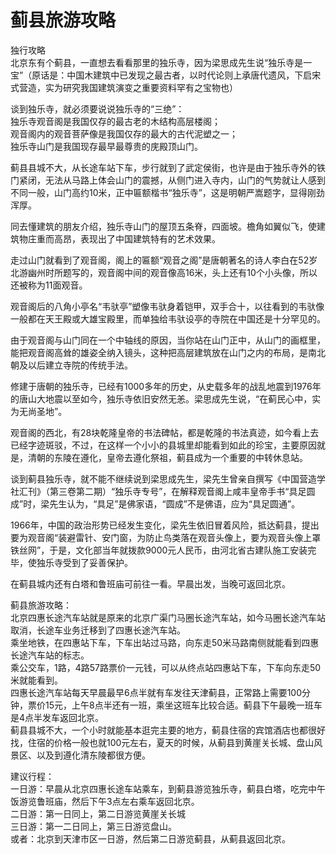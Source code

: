 # 蓟县旅游攻略  
独行攻略  
北京东有个蓟县，一直想去看看那里的独乐寺，因为梁思成先生说“独乐寺是一宝”（原话是：中国木建筑中已发现之最古者，以时代论则上承唐代遗风，下启宋式营造，实为研究我国建筑演变之重要资料罕有之宝物也）  
  
谈到独乐寺，就必须要说说独乐寺的“三绝”：  
独乐寺观音阁是我国仅存的最古老的木结构高层楼阁；  
观音阁内的观音菩萨像是我国仅存的最大的古代泥塑之一；  
独乐寺山门是我国现存最早最尊贵的庑殿顶山门。  
  
蓟县县城不大，从长途车站下车，步行就到了武定侯街，也许是由于独乐寺外的铁门紧闭，无法从马路上体会山门的震撼，从侧门进入寺内，山门的气势就让人感到不同一般，山门高约10米，正中匾额楷书“独乐寺”，这是明朝严嵩题字，显得刚劲浑厚。  
  
同去懂建筑的朋友介绍，独乐寺山门的屋顶五条脊，四面坡。檐角如翼似飞，使建筑物庄重而高昂，表现出了中国建筑特有的艺术效果。  
  
走过山门就看到了观音阁，阁上的匾额“观音之阁”是唐朝著名的诗人李白在52岁北游幽州时所题写的，观音阁中间的观音像高16米，头上还有10个小头像，所以还被称为11面观音。  
  
观音阁后的八角小亭名“韦驮亭”塑像韦驮身着铠甲，双手合十，以往看到的韦驮像一般都在天王殿或大雄宝殿里，而单独给韦驮设亭的寺院在中国还是十分罕见的。  
  
由于观音阁与山门同在一个中轴线的原因，当你站在山门正中，从山门的画框里，能把观音阁高耸的雄姿全纳入镜头，这种把高层建筑放在山门之内的布局，是南北朝及以后建立寺院的传统手法。  
  
修建于唐朝的独乐寺，已经有1000多年的历史，从史载多年的战乱地震到1976年的唐山大地震以至如今，独乐寺依旧安然无恙。梁思成先生说，“在蓟民心中，实为无尚圣地”。  
  
观音阁的西北，有28块乾隆皇帝的书法碑帖，都是乾隆的书法真迹，如今看上去已经字迹斑驳，不过，在这样一个小小的县城里却能看到如此的珍宝，主要原因就是，清朝的东陵在遵化，皇帝去遵化祭祖，蓟县成为一个重要的中转休息站。  
  
谈到蓟县独乐寺，就不能不继续说到梁思成先生，梁先生曾亲自撰写《中国营造学社汇刊》（第三卷第二期）“独乐寺专号”，在解释观音阁上咸丰皇帝手书“具足圆成”时，梁先生认为，“具足”是佛家语，“圆成”不是佛语，应为“具足圆通”。  
  
1966年，中国的政治形势已经发生变化，梁先生依旧冒着风险，抵达蓟县，提出要为观音阁“装避雷针、安门窗，为防止鸟类落在观音头像上，要为观音头像上罩铁丝网”，于是，文化部当年就拨款9000元人民币，由河北省古建队施工安装完毕，使独乐寺受到了妥善保护。  
  
在蓟县城内还有白塔和鲁班庙可前往一看。早晨出发，当晚可返回北京。  
  
蓟县旅游攻略：  
北京四惠长途汽车站就是原来的北京广渠门马圈长途汽车站，如今马圈长途汽车站取消，长途车业务迁移到了四惠长途汽车站。  
乘坐地铁，在四惠站下车，下车出站过马路，向东走50米马路南侧就能看到四惠长途汽车站的标志。  
乘公交车，1路，4路57路票价一元钱，可以从终点站四惠站下车，下车向东走50米就能看到。  
四惠长途汽车站每天早晨最早6点半就有车发往天津蓟县，正常路上需要100分钟，票价15元，上午8点半还有一班，乘坐这班车比较合适。蓟县下午最晚一班车是4点半发车返回北京。  
蓟县县城不大，一个小时就能基本逛完主要的地方，蓟县住宿的宾馆酒店也都很好找，住宿的价格一般也就100元左右，夏天的时候，从蓟县到黄崖关长城、盘山风景区、以及到遵化清东陵都很方便。  
  
建议行程：  
一日游：早晨从北京四惠长途车站乘车，到蓟县游览独乐寺，蓟县白塔，吃完中午饭游览鲁班庙，然后下午3点左右乘车返回北京。  
二日游：第一日同上，第二日游览黄崖关长城  
三日游：第一二日同上，第三日游览盘山。  
或者：北京到天津市区一日游，然后第二日游览蓟县，从蓟县返回北京。  
  
